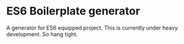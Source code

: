 # ES6 Boilerplate generator
A generator for ES6 equipped project. This is currently under heavy development. So hang tight.
